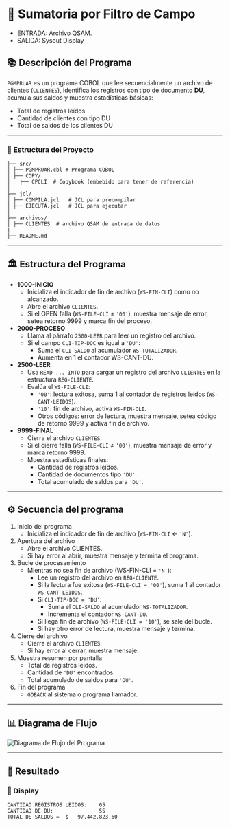 # 📄 Sumatoria por Filtro de Campo
  - ENTRADA: Archivo QSAM. 
  - SALIDA: Sysout Display
## 📚 Descripción del Programa
`PGMPRUAR` es un programa COBOL que lee secuencialmente un archivo de clientes (`CLIENTES`), identifica los registros con tipo de documento **DU**, acumula sus saldos y muestra estadísticas básicas:  
- Total de registros leídos  
- Cantidad de clientes con tipo DU  
- Total de saldos de los clientes DU

---
### 🚀 Estructura del Proyecto
```
├── src/
│ ├── PGMPRUAR.cbl # Programa COBOL 
│ ├── COPY/
│   ├── CPCLI  # Copybook (embebido para tener de referencia)
│
├── jcl/
│ ├── COMPILA.jcl   # JCL para precompilar
│ ├── EJECUTA.jcl   # JCL para ejecutar
│
├── archivos/
│ ├── CLIENTES  # archivo QSAM de entrada de datos.
|
├── README.md
```
---

## 🏛️ Estructura del Programa 

  - **1000-INICIO**
    - Inicializa el indicador de fin de archivo (`WS-FIN-CLI`) como no alcanzado.
    - Abre el archivo `CLIENTES`.
    - Si el OPEN falla (`WS-FILE-CLI` ≠ `'00'`), muestra mensaje de error, setea retorno 9999 y marca fin del proceso.
  - **2000-PROCESO**
    - Llama al párrafo `2500-LEER` para leer un registro del archivo.
    - Si el campo `CLI-TIP-DOC` es igual a `'DU'`:
      - Suma el `CLI-SALDO` al acumulador `WS-TOTALIZADOR`.
      - Aumenta en 1 el contador WS-CANT-DU.
  - **2500-LEER**
    - Usa `READ ... INTO` para cargar un registro del archivo `CLIENTES` en la estructura `REG-CLIENTE`.
    - Evalúa el `WS-FILE-CLI`:
      - `'00'`: lectura exitosa, suma 1 al contador de registros leídos (`WS-CANT-LEIDOS`).
      - `'10'`: fin de archivo, activa `WS-FIN-CLI`.
      - Otros códigos: error de lectura, muestra mensaje, setea código de retorno 9999 y activa fin de archivo.
  - **9999-FINAL**   
    - Cierra el archivo `CLIENTES`.
    - Si el cierre falla (`WS-FILE-CLI` ≠ `'00'`), muestra mensaje de error y marca retorno 9999.
    - Muestra estadísticas finales:
      - Cantidad de registros leídos.
      - Cantidad de documentos tipo `'DU'`.
      - Total acumulado de saldos para `'DU'`.
---

## ⚙️ Secuencia del programa
1. Inicio del programa
    - Inicializa el indicador de fin de archivo (`WS-FIN-CLI` ← `'N'`).
2. Apertura del archivo
    - Abre el archivo CLIENTES.
    - Si hay error al abrir, muestra mensaje y termina el programa.
3. Bucle de procesamiento
    - Mientras no sea fin de archivo (WS-FIN-CLI = `'N'`):
      - Lee un registro del archivo en `REG-CLIENTE`.
      - Si la lectura fue exitosa (`WS-FILE-CLI = '00'`), suma 1 al contador `WS-CANT-LEIDOS`.
      - Si `CLI-TIP-DOC = 'DU'`:
        - Suma el `CLI-SALDO` al acumulador `WS-TOTALIZADOR`.
        - Incrementa el contador `WS-CANT-DU`.
      - Si llega fin de archivo (`WS-FILE-CLI = '10'`), se sale del bucle.
      - Si hay otro error de lectura, muestra mensaje y termina.
4. Cierre del archivo
    - Cierra el archivo `CLIENTES`.
    - Si hay error al cerrar, muestra mensaje.
5. Muestra resumen por pantalla
    - Total de registros leídos.
    - Cantidad de `'DU'` encontrados.
    - Total acumulado de saldos para `'DU'`.
6. Fin del programa
    - `GOBACK` al sistema o programa llamador.

  
---

## 📊 Diagrama de Flujo
<image src="./GRAFICO.png" alt="Diagrama de Flujo del Programa">

---

## 🎯 Resultado

### 💬 Display 
```TEXT
CANTIDAD REGISTROS LEIDOS:    65              
CANTIDAD DE DU:               55              
TOTAL DE SALDOS =  $   97.442.823,60          
```
